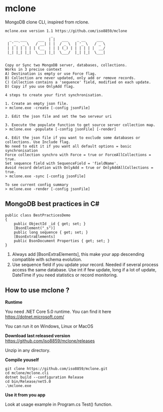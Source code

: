 # mclone
MongoDB clone CLI, inspired from rclone.



```
mclone.exe version 1.1 https://github.com/iso8859/mclone
                     _
  _ __ ___     ___  | |   ___    _ __     ___
 | '_ ` _ \   / __| | |  / _ \  | '_ \   / _ \
 | | | | | | | (__  | | | (_) | | | | | |  __/
 |_| |_| |_|  \___| |_|  \___/  |_| |_|  \___|


Copy or Sync two MongoDB server, databases, collections.
Works in 3 precise context
A) Destination is empty or use Force flag.
B) Collection are never updated, only add or remove records.
C) Collection contains a 'sequence' field, modified on each update.
D) Copy if you use OnlyAdd flag.

4 steps to create your first synchronisation.

1. Create an empty json file.
> mclone.exe -create [-config jsonFile]

2. Edit the json file and set the two serveur uri

3. Execute the populate function to get source server collection map.
> mclone.exe -populate [-config jsonFile] [-render]

4. Edit the json file if you want to exclude some databases or collections. Use Include flag.
No need to edit it if you want all default options = basic synchronisation
Force collection synchro with Force = true or ForceAllCollections = true.
Set sequence field with SequenceField = 'fieldName'.
Avoid record deletion with OnlyAdd = true or OnlyAddAllCollections = true.
> mclone.exe -sync [-config jsonFile]

To see current config summary
> mclone.exe -render [-config jsonFile]
```

## MongoDB best practices in C#

```
public class BestPracticesDemo
{
    public ObjectId _id { get; set; }
    [BsonElement("_s")] 
    public long sequence { get; set; }
    [BsonExtraElements]
    public BsonDocument Properties { get; set; }
}
```

1) Always add [BsonExtraElements], this make your app descending compatible with schema evolution.
2) Use sequence field if you update your record. Needed if several process access the same database. Use int if few update, long if a lot of update, DateTime if you need statistics or record monitoring.

## How to use mclone ?

**Runtime**

You need .NET Core 5.0 runtime. You can find it here https://dotnet.microsoft.com/

You can run it on Windows, Linux or MacOS

**Download last released version**
https://github.com/iso8859/mclone/releases

Unzip in any directory.

**Compile youself**
```
git clone https://github.com/iso8859/mclone.git
cd mclone/mclone.cli
dotnet build --configuration Release
cd bin/Release/net5.0
.\mclone.exe
```

**Use it from you app**

Look at usage example in Program.cs Test() function.